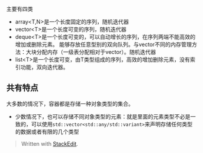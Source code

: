 主要有四类
- array<T,N>是一个长度固定的序列，随机迭代器
- vector\<T>是一个长度可变的序列，随机迭代器
- deque\<T>是一个长度可变的，可以自动增长的序列，在序列两端不能高效的增加或删除元素。
能够存放任意型别的双向队列。与vector不同的内存管理方法：大块分配内存（一级表分配相对于vector）。随机迭代器
- list\<T>是一个长度可变，由T类型组成的序列，高效的增加删除元素，没有索引功能，双向迭代器。
## 共有特点
大多数的情况下，容器都是存储一种对象类型的集合。
- 少数情况下，也可以存储不同对象类型的元素：就是里面的元素类型不必是一致的，可以使用`std::vector<std::any/std::variant>`来声明存储任何类型的数据或者有限的几个类型

> Written with [StackEdit](https://stackedit.io/).
<!--stackedit_data:
eyJoaXN0b3J5IjpbMTg3ODc1MTc3MCwtMTY5MTA2MDE5N119
-->

